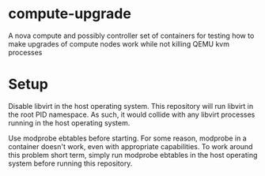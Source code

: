# compute-upgrade
A nova compute and possibly controller set of containers for testing how to make upgrades of compute nodes work while not killing QEMU kvm processes

# Setup

Disable libvirt in the host operating system.  This repository will run
libvirt in the root PID namespace.  As such, it would collide with any libvirt
processes running in the host operating system.

Use modprobe ebtables before starting.  For some reason, modprobe in a
container doesn't work, even with appropriate capabilities.  To work around
this problem short term, simply run modprobe ebtables in the host operating
system before running this repository.
